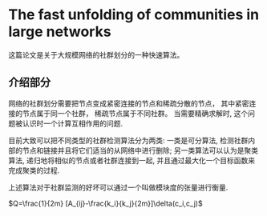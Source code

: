 # The fast unfolding of communities in large networks

这篇论文是关于大规模网络的社群划分的一种快速算法。

## 介绍部分

网络的社群划分需要把节点变成紧密连接的节点和稀疏分散的节点， 
其中紧密连接的节点属于同一个社群， 稀疏节点属于不同社群。
当需要精确求解时, 这个问题被认识时一个计算互相作用的问题.

目前大致可以把不同类型的社群检测算法分为两类: 一类是可分算法, 
检测社群内部的节点和链接并且将它们适当的从网络中进行删除; 另一类算法可以认为是聚类算法,
递归地将相似的节点或者社群连接到一起, 并且通过最大化一个目标函数来完成聚类的过程.

上述算法对于社群监测的好坏可以通过一个叫做模块度的张量进行衡量.

$Q=\frac{1}{2m} [A_{ij}-\frac{k_i}{k_j}{2m}]\delta(c_i,c_j)$